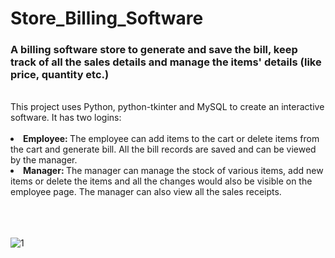 # Store_Billing_Software
### A billing software store to generate and save the bill, keep track of all the sales details and manage the items' details (like price, quantity etc.)

<br>
This project uses Python, python-tkinter and MySQL to create an interactive software. It has two logins:<br> <br> 
<li> <b>Employee: </b>The employee can add items to the cart or delete items from the cart and generate bill. All the bill records are saved and can be viewed by the manager.</li>
<li> <b>Manager: </b>The manager can manage the stock of various items, add new items or delete the items and all the changes would also be visible on the employee page. The manager can also view all the sales receipts. </li>
<br> <br> <br>

![1](https://github.com/Arushi-Kapkoti/Store_Billing_Software/assets/114429172/151a4e30-8955-4ed0-a67b-33af5112a047)

<br> <br> <br> 
